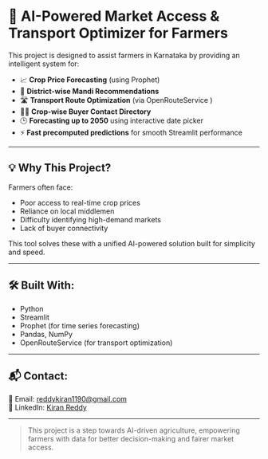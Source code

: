 # 🚜 AI-Powered Market Access & Transport Optimizer for Farmers

This project is designed to assist farmers in Karnataka by providing an intelligent system for:

- 📈 **Crop Price Forecasting** (using Prophet)
- 📍 **District-wise Mandi Recommendations**
- 🛣️ **Transport Route Optimization** (via OpenRouteService )
- 🧑‍🌾 **Crop-wise Buyer Contact Directory**
- 🕒 **Forecasting up to 2050** using interactive date picker
- ⚡ **Fast precomputed predictions** for smooth Streamlit performance

---

## 💡 Why This Project?
Farmers often face:
- Poor access to real-time crop prices
- Reliance on local middlemen
- Difficulty identifying high-demand markets
- Lack of buyer connectivity

This tool solves these with a unified AI-powered solution built for simplicity and speed.

---

## 🛠️ Built With:
- Python
- Streamlit
- Prophet (for time series forecasting)
- Pandas, NumPy
- OpenRouteService (for transport optimization)

---

## 📬 Contact:
📧 Email: reddykiran1190@gmail.com   
🔗 LinkedIn: [Kiran Reddy](https://www.linkedin.com/in/kiranreddy21)

---

> This project is a step towards AI-driven agriculture, empowering farmers with data for better decision-making and fairer market access.
